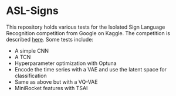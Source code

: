 # ASL-Signs

This repository holds various tests for the Isolated Sign Language Recognition competition from Google on Kaggle. The competition is described [here](https://www.kaggle.com/competitions/asl-signs).
Some tests include:
- A simple CNN
- A TCN
- Hyperparameter optimization with Optuna
- Encode the time series with a VAE and use the latent space for classification
- Same as above but with a VQ-VAE
- MiniRocket features with TSAI